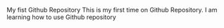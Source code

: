 My fist Github Repository
This is my first time on Github Repository. I am learning how to use Github repository
